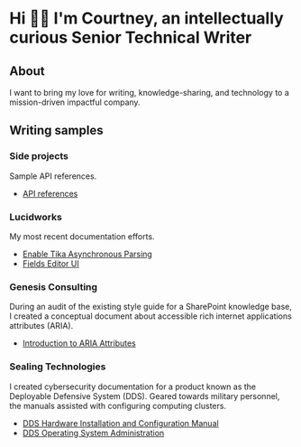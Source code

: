 # Hi 👋🏾 I'm Courtney, an intellectually curious Senior Technical Writer

## About

I want to bring my love for writing, knowledge-sharing, and technology to a mission-driven impactful company.

## Writing samples

### Side projects

Sample API references.

* [API references](https://senior-tech-writer.stoplight.io/)

### Lucidworks

My most recent documentation efforts.

* [Enable Tika Asynchronous Parsing](https://doc.lucidworks.com/how-to/1wdwkx/enable-tika-asynchronous-parsing)
* [Fields Editor UI](https://doc.lucidworks.com/fusion/5.5/nmi4j0/fields-editor-ui)


### Genesis Consulting

During an audit of the existing style guide for a SharePoint knowledge base, I created a conceptual document about accessible rich internet applications attributes (ARIA).

* [Introduction to ARIA Attributes](https://github.com/coro121/documentation-samples/blob/main/WAI-ARIA.md)

### Sealing Technologies

I created cybersecurity documentation for a product known as the Deployable Defensive System (DDS). Geared towards military personnel, the manuals assisted with configuring computing clusters.

* [DDS Hardware Installation and Configuration Manual](https://github.com/coro121/documentation-samples/blob/main/hardware-installation-configuration.md)
* [DDS Operating System Administration](https://github.com/coro121/documentation-samples/blob/main/operating-systems-admin.md)